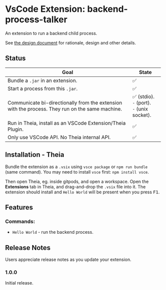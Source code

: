 # VsCode Extension: backend-process-talker

An extension to run a backend child process.

See [the design document](design-doc.md) for rationale, design and other
details.

## Status

Goal | State
-----|------
Bundle a `.jar` in an extension. | ✅
Start a process from this `.jar`. | ✅
Communicate bi-directionally from the extension with the process. They run on the same machine. | ✅ (stdio). <br> `-` (port). <br> `-` (unix socket).
Run in Theia, install as an VSCode Extension/Theia Plugin. | ✅
Only use VSCode API. No Theia internal API. | ✅

## Installation - Theia

Bundle the extension as a `.vsix` using `vsce package` or `npm run bundle`
(same command). You may need to install `vsce` first: `npm install vsce`.

Then open Theia, eg. inside gitpods, and open a workspace. Open the
**Extensions** tab in Theia, and drag-and-drop the `.vsix` file into it.
The extension should install and `Hello World` will be present when you press
<kbd>F1</kbd>.

## Features

### Commands:

* `Hello World` - run the backend process.


## Release Notes

Users appreciate release notes as you update your extension.

### 1.0.0

Initial release.

